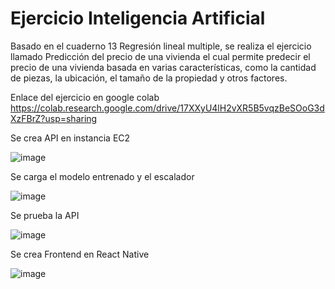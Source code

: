 # Ejercicio Inteligencia Artificial


Basado en el cuaderno 13 Regresión lineal multiple, se realiza el ejercicio llamado Predicción del precio de una vivienda el cual permite predecir el precio de una vivienda basada en varias características, como la cantidad de piezas, la ubicación, el tamaño de la propiedad y otros factores.

Enlace del ejercicio en google colab https://colab.research.google.com/drive/17XXyU4lH2vXR5B5vqzBeSOoG3dXzFBrZ?usp=sharing


Se crea API en instancia EC2

![image](https://github.com/user-attachments/assets/bc742e32-10f1-4298-89e1-a2d34002d0e7)

Se carga el modelo entrenado y el escalador

![image](https://github.com/user-attachments/assets/9a609b5a-4072-4b31-895c-0b3ae0237197)

Se prueba la API

![image](https://github.com/user-attachments/assets/4f4f02f5-3147-4540-b663-55057fbfdab0)

Se crea Frontend en React Native

![image](https://github.com/user-attachments/assets/595c3769-6ce3-4ec6-b696-8f3025d08e54)

